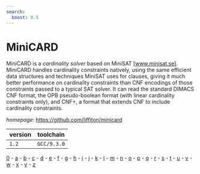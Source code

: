 ```yaml
---
search:
  boost: 0.5
---
```

# MiniCARD

MiniCARD is a *cardinality solver* based on MiniSAT [www.minisat.se].  MiniCARD handles cardinality constraints natively, using the same efficient data structures and techniques MiniSAT uses for clauses, giving it much better performance on cardinality constraints than CNF encodings of those constraints passed to a typical SAT solver.  It can read the standard DIMACS CNF format, the OPB pseudo-boolean format (with linear cardinality constraints only), and CNF+, a format that extends CNF to include cardinality constraints.

*homepage*: <https://github.com/liffiton/minicard>

version | toolchain
--------|----------
``1.2`` | ``GCC/9.3.0``

[0](../0/index.md) - [a](../a/index.md) - [b](../b/index.md) - [c](../c/index.md) - [d](../d/index.md) - [e](../e/index.md) - [f](../f/index.md) - [g](../g/index.md) - [h](../h/index.md) - [i](../i/index.md) - [j](../j/index.md) - [k](../k/index.md) - [l](../l/index.md) - [m](../m/index.md) - [n](../n/index.md) - [o](../o/index.md) - [p](../p/index.md) - [q](../q/index.md) - [r](../r/index.md) - [s](../s/index.md) - [t](../t/index.md) - [u](../u/index.md) - [v](../v/index.md) - [w](../w/index.md) - [x](../x/index.md) - [y](../y/index.md) - [z](../z/index.md)

